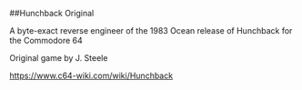 ##Hunchback Original  

A byte-exact reverse engineer of the 1983 Ocean release of Hunchback for the Commodore 64  

Original game by J. Steele  

https://www.c64-wiki.com/wiki/Hunchback
